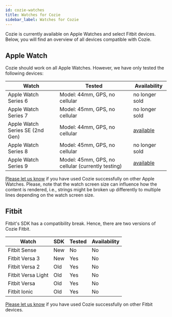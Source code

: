```yaml
---
id: cozie-watches
title: Watches for Cozie
sidebar_label: Watches for Cozie
---
```


Cozie is currently available on Apple Watches and select Fitbit devices. Below, you will find an overview of all devices compatible with Cozie.

## Apple Watch
Cozie should work on all Apple Watches. However, we have only tested the following devices:

| Watch               | Tested                        | Availability   |
|---------------------|-------------------------------|----------------|
|Apple Watch Series 6 | Model: 44mm, GPS, no cellular | no longer sold |
|Apple Watch Series 7 | Model: 45mm, GPS, no cellular | no longer sold |
|Apple Watch Series SE (2nd Gen) | Model: 44mm, GPS, no cellular | [available](https://www.apple.com/apple-watch-se/) |
|Apple Watch Series 8 | Model: 45mm, GPS, no cellular | no longer sold |
|Apple Watch Series 9 | Model: 45mm, GPS, no cellular (currently testing) | [available](https://www.apple.com/apple-watch-series-9/) |

[Please let us know](mailto:cozie.app@gmail.com) if you have used Cozie successfully on other Apple Watches.
Please, note that the watch screen size can influence how the content is rendered, i.e., strings might be broken up differently to multiple lines depending on the watch screen size.


## Fitbit
Fitbit's SDK has a compatibility break. Hence, there are two versions of Cozie Fitbit.

| Watch             | SDK | Tested | Availability |
|-------------------|-----|--------|--------------|
|Fitbit Sense       | New | No     | No           |
|Fitbit Versa 3     | New | Yes    | No           |
|Fitbit Versa 2     | Old | Yes    | No           |
|Fitbit Versa Light | Old | Yes    | No           |
|Fitbit Versa       | Old | Yes    | No           |
|Fitbit Ionic       | Old | Yes    | No           |

[Please let us know](mailto:cozie.app@gmail.com) if you have used Cozie successfully on other Fitbit devices.

